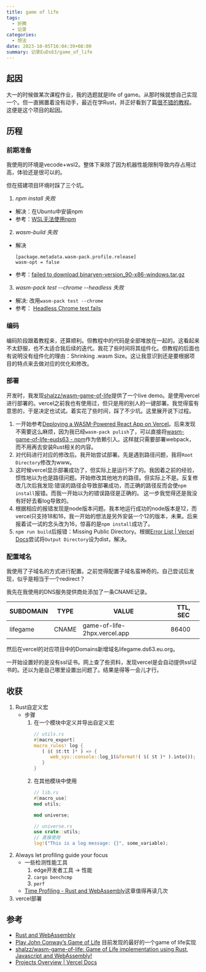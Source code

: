 ```yaml
---
title: game of life
tags:
  - 折腾
  - 记录
categories:
  - 想法
date: 2023-10-05T16:04:39+08:00
summary: 记录EuDs63/game_of_life
---
```

## 起因
大一的时候做某次课程作业，我的选题就是life of game。从那时候就想自己实现一个。但一直搁置着没有动手，最近在学Rust，并正好看到了篇[很不错的教程](https://rustwasm.github.io/docs/book/introduction.html)。这便是这个项目的起因。

## 历程

### 前期准备
我使用的环境是vecode+wsl2。整体下来除了因为机器性能限制导致内存占用过高，体验还是很可以的。

但在搭建项目环境时踩了三个坑。

1. *npm install 失败*
- 解决：在Ubuntu中安装npm
- 参考：[WSL无法使用npm](https://blog.csdn.net/hys__handsome/article/details/125687617)

2. *wasm-build 失败*
- 解决
   ```
   [package.metadata.wasm-pack.profile.release]
   wasm-opt = false
   ```
- 参考：[failed to download binaryen-version_90-x86-windows.tar.gz](https://github.com/rustwasm/wasm-pack/issues/864)

3. *wasm-pack test --chrome --headless 失败*
- 解决: 改用`wasm-pack test --chrome`
- 参考： [Headless Chrome test fails](https://github.com/rustwasm/wasm-pack/issues/611)

### 编码

编码阶段跟着教程来，还算顺利。但教程中的代码是全部堆放在一起的。这看起来不太舒服，也不太适合我后续的迭代。我花了些时间将其组件化。但教程的后面也有说明没有组件化的理由：Shrinking .wasm Size。这让我意识到还是要根据项目的特点来去做对应的优化和修改。

### 部署
开发时，我发现[shalzz/wasm-game-of-life](https://github.com/shalzz/wasm-game-of-life)提供了一个live demo。是使用vercel进行部署的。vercel之前我也有使用过，但只是用的别人的一键部署。我觉得蛮有意思的，于是决定也试试。着实花了些时间，踩了不少坑。这里展开说下过程。

1. 一开始参考[Deploying a WASM-Powered React App on Vercel](https://betterprogramming.pub/deploying-a-wasm-powered-react-app-on-vercel-cf3cae2a75d6)。后来发现不需要这么麻烦，因为我已经`wasm-pack pulish`了，可以直接将[wasm-game-of-life-euds63 - npm](https://www.npmjs.com/package/wasm-game-of-life-euds63)作为依赖引入。这样就只需要部署webpack，而不用再去安装Rust相关的内容。
2. 对代码进行对应的修改后。我开始尝试部署。先是遇到路径问题，我将`Root Directory`修改为www。
3. 这时候vercel显示部署成功了，但实际上是运行不了的。我因着之前的经验，惯性地以为也是路径问题。开始修改其他地方的路径。但实际上不是。反复修改几次后我发现:错误的路径会导致部署成功，而正确的路径反而会使`npm install`报错。而我一开始以为的错误路径是正确的。 这一步我觉得还是我没有好好去看log导致的。
4. 根据相应的报错发现是node版本问题。我本地运行成功的node版本是12，而vercel只支持18和16，我一开始的想法是另外安装一个12的版本，未果。后来报着试一试的念头改为16，惊喜的是`npm install`成功了。
5.  `npm run build`后报错：Missing Public Directory。根据[Error List | Vercel Docs](https://vercel.com/docs/errors/error-list#missing-public-directory)尝试将`Output Directory`设为dist，解决。

### 配置域名
我使用了子域名的方式进行配置。之前觉得配置子域名蛮神奇的。自己尝试后发现，似乎是相当于一个redirect？

我先在我使用的DNS服务提供商处添加了一条CNAME记录。

   | SUBDOMAIN | TYPE | VALUE | TTL, SEC |
   |-|-|-|-|  
   | lifegame | CNAME | game-of-life-2hpx.vercel.app | 86400 |

然后在vercel的对应项目中的Domains新增域名lifegame.ds63.eu.org。

一开始设置好的是没有ssl证书。网上查了些资料，发现vercel是会自动提供ssl证书的。还以为是自己哪里设置出问题了。结果是得等一会儿才行。

## 收获
1. Rust自定义宏
   - 步骤
      1. 在一个模块中定义并导出自定义宏
         ```Rust
         // utils.rs
         #[macro_export]
         macro_rules! log {
            ( $( $t:tt )* ) => {
               web_sys::console::log_1(&format!( $( $t )* ).into());
            }
         }
         ```
      2. 在其他模块中使用
         ```Rust
         // lib.rs
         #[macro_use]
         mod utils;

         mod universe;

         // universe.rs
         use crate::utils;
         // 直接使用
         log!("This is a log message: {}", some_variable);
         ```
2. Always let profiling guide your focus
   - 一些检测性能工具
      1. edge开发者工具 -> 性能
      2. `cargo benchcmp`
      3. `perf`
   - [Time Profiling - Rust and WebAssembly](https://rustwasm.github.io/docs/book/game-of-life/time-profiling.html)这章值得再读几次
3. vercel部署

## 参考
- [Rust and WebAssembly](https://rustwasm.github.io/docs/book/introduction.html)
- [Play John Conway’s Game of Life](https://playgameoflife.com/) 目前发现的最好的一个game of life实现
- [shalzz/wasm-game-of-life: Game of Life implementation using Rust, Javascript and WebAssembly!](https://github.com/shalzz/wasm-game-of-life)
- [Projects Overview | Vercel Docs](https://vercel.com/docs/projects/overview#ignored-build-step)
